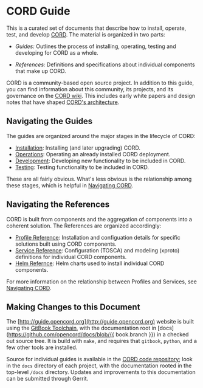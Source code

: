 # CORD Guide

This is a curated set of documents that describe how to install, operate, test,
and develop [CORD](https://www.opennetworking.org/cord/).
The material is organized in two parts:

* *Guides:* Outlines the process of installing, operating, testing and
   developing for CORD as a whole.

* *References:* Definitions and specifications about individual
   components that make up CORD.

CORD is a community-based open source project. In addition to this guide, you
can find information about this community, its projects, and its governance on
the [CORD wiki](https://wiki.opencord.org). This includes early white papers
and design notes that have shaped [CORD's
architecture](https://wiki.opencord.org/display/CORD/Documentation).

## Navigating the Guides

The guides are organized around the major stages in the lifecycle of CORD:

* [Installation](README.md): Installing (and later upgrading) CORD.
* [Operations](operating_cord/operating_cord.md): Operating an already
  installed CORD deployment.
* [Development](developer/developer.md): Developing new functionality
  to be included in CORD.
* [Testing](cord-tester/README.md): Testing functionality to be
 included in CORD.

These are all fairly obvious. What's less obvious is the relationship among
these stages, which is helpful in [Navigating CORD](navigate.md).

## Navigating the References

CORD is built from components and the aggregation of components into a
coherent solution. The References are organized accordingly:

* [Profile Reference](profiles/intro.md): Installation and
  configuation details for specific solutions built using CORD
  components.
* [Service Reference](operating_cord/services.md): Configuration
   (TOSCA) and modeling (xproto) definitions for individual CORD
   components.
* [Helm Refernce](charts/helm.md): Helm charts used to install
   individual CORD components.

For more information on the relationship between Profiles and
Services, see [Navigating CORD](navigate.md).

## Making Changes to this Document

The [http://guide.opencord.org](http://guide.opencord.org) website is built
using the [GitBook Toolchain](https://toolchain.gitbook.com/), with the
documentation root in
[docs](https://github.com/opencord/docs/blob/{{ book.branch }}) in a
checked out source tree.  It is build with `make`, and requires that `gitbook`,
`python`, and a few other tools are installed.

Source for individual guides is available in the [CORD code
repository](https://gerrit.opencord.org); look in the `docs` directory of each
project, with the documentation rooted in the top-level `/docs`
directory. Updates and improvements to this documentation can be
submitted through Gerrit.
